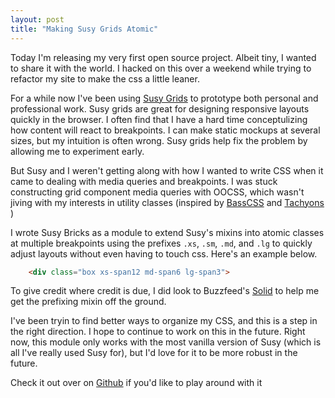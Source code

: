 ```yaml
---
layout: post
title: "Making Susy Grids Atomic"
---
```


Today I'm releasing my very first open source project. Albeit tiny, I wanted to share it with the world. I hacked on this over a weekend while trying to refactor my site to make the css a little leaner.

For a while now I've been using <a href="http://susy.oddbird.net/" class="u"> Susy Grids</a> to prototype both personal and professional work. Susy grids are great for designing responsive layouts quickly in the browser. I often find that I have a hard time conceptulizing how content will react to breakpoints. I can make static mockups at several sizes, but my intuition is often wrong. Susy grids help fix the problem by allowing me to experiment early.

But Susy and I weren't getting along with how I wanted to write CSS when it came to dealing with media queries and breakpoints. I was stuck constructing grid component media queries with OOCSS, which wasn't jiving with my interests in utility classes (inspired by <a href="http://www.basscss.com" class="u">BassCSS</a> and <a href="http://tachyons.io/" class="u"> Tachyons</a> )

I wrote Susy Bricks as a module to extend Susy's mixins into atomic classes at multiple breakpoints using the prefixes `.xs`, `.sm`, `.md`, and `.lg` to quickly adjust layouts without even having to touch css. Here's an example below. 


```html
    <div class="box xs-span12 md-span6 lg-span3"> 
````


To give credit where credit is due, I did look to Buzzfeed's <a href="https://solid.buzzfeed.com" class="u"> Solid</a> to help me get the prefixing mixin off the ground. 

I've been tryin to find better ways to organize my CSS, and this is a step in the right direction. I hope to continue to work on this in the future. Right now, this module only works with the most vanilla version of Susy (which is all I've really used Susy for), but I'd love for it to be more robust in the future. 


Check it out over on <a href="https://github.com/seanblanton/susybricks" class="u"> Github</a> if you'd like to play around with it




